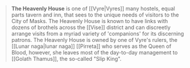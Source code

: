 > **The Heavenly House** is one of [[Vyre|Vyres]] many hostels, equal parts tavern and inn, that sees to the unique needs of visitors to the City of Masks. The Heavenly House is known to have links with dozens of brothels across the [[Vise]] district and can discreetly arrange visits from a myriad variety of 'companions' for its discerning patrons. The Heavenly House is owned by one of Vyre's rulers, the [[Lunar naga|lunar naga]] [[Pirreta]] who serves as the Queen of Blood, however, she leaves most of the day-to-day management to [[Golath Thamus]], the so-called "Slip King".









